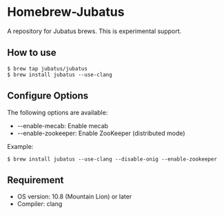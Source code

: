 # Homebrew-Jubatus

A repository for Jubatus brews. This is experimental support.

## How to use

	$ brew tap jubatus/jubatus
	$ brew install jubatus --use-clang

## Configure Options

The following options are available:

* --enable-mecab: Enable mecab
* --enable-zookeeper: Enable ZooKeeper (distributed mode)

Example:

    $ brew install jubatus --use-clang --disable-onig --enable-zookeeper

## Requirement

* OS version: 10.8 (Mountain Lion) or later
* Compiler: clang
